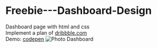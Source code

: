 # Freebie---Dashboard-Design
Dashboard page with html and css<br>
Implement a plan of
[dribbble.com](https://dribbble.com/shots/11578712/attachments/3199623?mode=media)<br>
Demo:
[codepen](https://codepen.io/mazdevelop100/full/jOWeaOz)
![Photo Dashboard](https://cdn.dribbble.com/users/279051/screenshots/7059735/media/997bfff8cfaa351d15c7725a7fe4f4bb.png)
